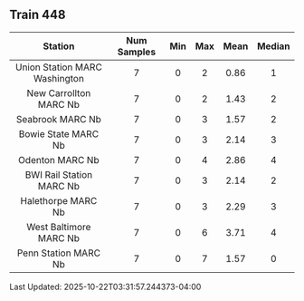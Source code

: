 ## Train 448

| Station | Num Samples | Min | Max | Mean | Median |
| :-----: | :---------: | :-: | :-: | :--: | :----: |
| Union Station MARC Washington | 7 | 0 | 2 | 0.86 | 1 |
| New Carrollton MARC Nb | 7 | 0 | 2 | 1.43 | 2 |
| Seabrook MARC Nb | 7 | 0 | 3 | 1.57 | 2 |
| Bowie State MARC Nb | 7 | 0 | 3 | 2.14 | 3 |
| Odenton MARC Nb | 7 | 0 | 4 | 2.86 | 4 |
| BWI Rail Station MARC Nb | 7 | 0 | 3 | 2.14 | 2 |
| Halethorpe MARC Nb | 7 | 0 | 3 | 2.29 | 3 |
| West Baltimore MARC Nb | 7 | 0 | 6 | 3.71 | 4 |
| Penn Station MARC Nb | 7 | 0 | 7 | 1.57 | 0 |


Last Updated: 2025-10-22T03:31:57.244373-04:00